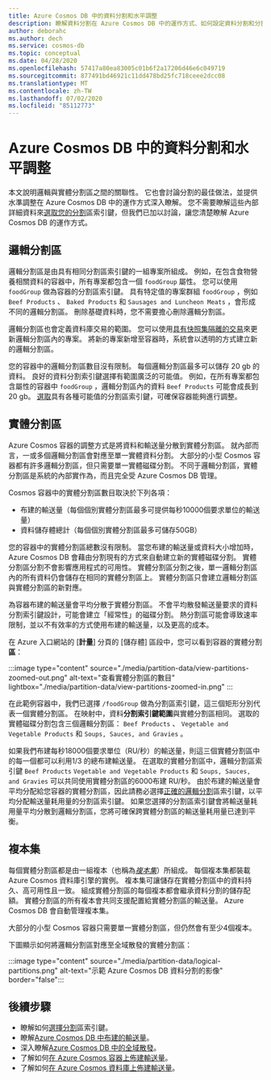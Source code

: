 ```yaml
---
title: Azure Cosmos DB 中的資料分割和水平調整
description: 瞭解資料分割在 Azure Cosmos DB 中的運作方式、如何設定資料分割和分割區索引鍵，以及如何為您的應用程式選擇正確的分割區索引鍵。
author: deborahc
ms.author: dech
ms.service: cosmos-db
ms.topic: conceptual
ms.date: 04/28/2020
ms.openlocfilehash: 57417a80ea83005c01b6f2a17206d46e6c049719
ms.sourcegitcommit: 877491bd46921c11dd478bd25fc718ceee2dcc08
ms.translationtype: MT
ms.contentlocale: zh-TW
ms.lasthandoff: 07/02/2020
ms.locfileid: "85112773"
---
```

# <a name="partitioning-and-horizontal-scaling-in-azure-cosmos-db"></a>Azure Cosmos DB 中的資料分割和水平調整

本文說明邏輯與實體分割區之間的關聯性。 它也會討論分割的最佳做法，並提供水準調整在 Azure Cosmos DB 中的運作方式深入瞭解。 您不需要瞭解這些內部詳細資料來[選取您的分割](partitioning-overview.md#choose-partitionkey)區索引鍵，但我們已加以討論，讓您清楚瞭解 Azure Cosmos DB 的運作方式。

## <a name="logical-partitions"></a>邏輯分割區

邏輯分割區是由具有相同分割區索引鍵的一組專案所組成。 例如，在包含食物營養相關資料的容器中，所有專案都包含一個 `foodGroup` 屬性。 您可以使用 `foodGroup` 做為容器的分割區索引鍵。 具有特定值的專案群組 `foodGroup` ，例如 `Beef Products` 、 `Baked Products` 和 `Sausages and Luncheon Meats` ，會形成不同的邏輯分割區。 刪除基礎資料時，您不需要擔心刪除邏輯分割區。

邏輯分割區也會定義資料庫交易的範圍。 您可以使用[具有快照集隔離的交易](database-transactions-optimistic-concurrency.md)來更新邏輯分割區內的專案。 將新的專案新增至容器時，系統會以透明的方式建立新的邏輯分割區。

您的容器中的邏輯分割區數目沒有限制。 每個邏輯分割區最多可以儲存 20 gb 的資料。 良好的資料分割索引鍵選擇有範圍廣泛的可能值。 例如，在所有專案都包含屬性的容器中 `foodGroup` ，邏輯分割區內的資料 `Beef Products` 可能會成長到 20 gb。 [選取](partitioning-overview.md#choose-partitionkey)具有各種可能值的分割區索引鍵，可確保容器能夠進行調整。

## <a name="physical-partitions"></a>實體分割區

Azure Cosmos 容器的調整方式是將資料和輸送量分散到實體分割區。 就內部而言，一或多個邏輯分割區會對應至單一實體資料分割。 大部分的小型 Cosmos 容器都有許多邏輯分割區，但只需要單一實體磁碟分割。 不同于邏輯分割區，實體分割區是系統的內部實作為，而且完全受 Azure Cosmos DB 管理。

Cosmos 容器中的實體分割區數目取決於下列各項：

- 布建的輸送量（每個個別實體分割區最多可提供每秒10000個要求單位的輸送量）
- 資料儲存體總計（每個個別實體分割區最多可儲存50GB）

您的容器中的實體分割區總數沒有限制。 當您布建的輸送量或資料大小增加時，Azure Cosmos DB 會藉由分割現有的方式來自動建立新的實體磁碟分割。 實體分割區分割不會影響應用程式的可用性。 實體分割區分割之後，單一邏輯分割區內的所有資料仍會儲存在相同的實體分割區上。 實體分割區只會建立邏輯分割區與實體分割區的新對應。

為容器布建的輸送量會平均分散于實體分割區。 不會平均散發輸送量要求的資料分割索引鍵設計，可能會建立「經常性」的磁碟分割。 熱分割區可能會導致速率限制，並以不有效率的方式使用布建的輸送量，以及更高的成本。

在 Azure 入口網站的 [**計量**] 分頁的 [儲存體] 區段中，您可以看到容器的實體分割**區**：

:::image type="content" source="./media/partition-data/view-partitions-zoomed-out.png" alt-text="查看實體分割區的數目" lightbox="./media/partition-data/view-partitions-zoomed-in.png" ::: 

在此範例容器中，我們已選擇 `/foodGroup` 做為分割區索引鍵，這三個矩形分別代表一個實體分割區。 在映射中，資料**分割索引鍵範圍**與實體分割區相同。 選取的實體磁碟分割包含三個邏輯分割區： `Beef Products` 、 `Vegetable and Vegetable Products` 和 `Soups, Sauces, and Gravies` 。

如果我們布建每秒18000個要求單位（RU/秒）的輸送量，則這三個實體分割區中的每一個都可以利用1/3 的總布建輸送量。 在選取的實體分割區中，邏輯分割區索引鍵 `Beef Products` `Vegetable and Vegetable Products` 和 `Soups, Sauces, and Gravies` 可以共同使用實體分割區的6000布建 RU/秒。 由於布建的輸送量會平均分配給您容器的實體分割區，因此請務必選擇[正確的邏輯分割](partitioning-overview.md#choose-partitionkey)區索引鍵，以平均分配輸送量耗用量的分割區索引鍵。 如果您選擇的分割區索引鍵會將輸送量耗用量平均分散到邏輯分割區，您將可確保跨實體分割區的輸送量耗用量已達到平衡。

## <a name="replica-sets"></a>複本集

每個實體分割區都是由一組複本（也稱為[*複本集*](global-dist-under-the-hood.md)）所組成。 每個複本集都裝載 Azure Cosmos 資料庫引擎的實例。 複本集可讓儲存在實體分割區中的資料持久、高可用性且一致。 組成實體分割區的每個複本都會繼承資料分割的儲存配額。 實體分割區的所有複本會共同支援配置給實體分割區的輸送量。 Azure Cosmos DB 會自動管理複本集。

大部分的小型 Cosmos 容器只需要單一實體分割區，但仍然會有至少4個複本。

下圖顯示如何將邏輯分割區對應至全域散發的實體分割區：

:::image type="content" source="./media/partition-data/logical-partitions.png" alt-text="示範 Azure Cosmos DB 資料分割的影像" border="false":::

## <a name="next-steps"></a>後續步驟

* 瞭解如何[選擇分割](partitioning-overview.md#choose-partitionkey)區索引鍵。
* 瞭解[Azure Cosmos DB 中布建的輸送量](request-units.md)。
* 深入瞭解[Azure Cosmos DB 中的全域散發](distribute-data-globally.md)。
* 了解如何[在 Azure Cosmos 容器上佈建輸送量](how-to-provision-container-throughput.md)。
* 了解如何[在 Azure Cosmos 資料庫上佈建輸送量](how-to-provision-database-throughput.md)。
